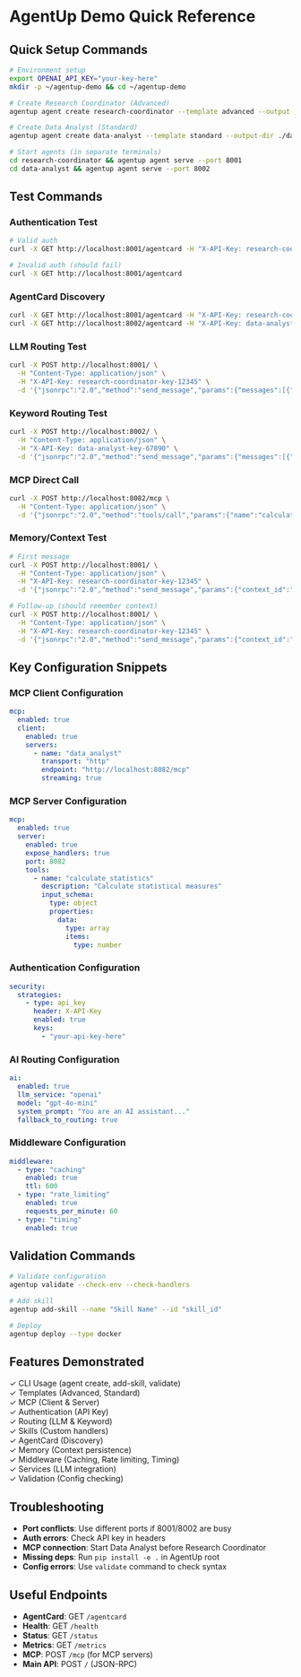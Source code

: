 # AgentUp Demo Quick Reference

## Quick Setup Commands

```bash
# Environment setup
export OPENAI_API_KEY="your-key-here"
mkdir -p ~/agentup-demo && cd ~/agentup-demo

# Create Research Coordinator (Advanced)
agentup agent create research-coordinator --template advanced --output-dir ./research-coordinator

# Create Data Analyst (Standard)  
agentup agent create data-analyst --template standard --output-dir ./data-analyst

# Start agents (in separate terminals)
cd research-coordinator && agentup agent serve --port 8001
cd data-analyst && agentup agent serve --port 8002
```

## Test Commands

### Authentication Test
```bash
# Valid auth
curl -X GET http://localhost:8001/agentcard -H "X-API-Key: research-coordinator-key-12345"

# Invalid auth (should fail)
curl -X GET http://localhost:8001/agentcard
```

### AgentCard Discovery
```bash
curl -X GET http://localhost:8001/agentcard -H "X-API-Key: research-coordinator-key-12345" | jq
curl -X GET http://localhost:8002/agentcard -H "X-API-Key: data-analyst-key-67890" | jq
```

### LLM Routing Test
```bash
curl -X POST http://localhost:8001/ \
  -H "Content-Type: application/json" \
  -H "X-API-Key: research-coordinator-key-12345" \
  -d '{"jsonrpc":"2.0","method":"send_message","params":{"messages":[{"role":"user","content":"I need help analyzing sales trends"}]},"id":"1"}'
```

### Keyword Routing Test
```bash
curl -X POST http://localhost:8002/ \
  -H "Content-Type: application/json" \
  -H "X-API-Key: data-analyst-key-67890" \
  -d '{"jsonrpc":"2.0","method":"send_message","params":{"messages":[{"role":"user","content":"calculate statistics for 10 20 30 40 50"}]},"id":"1"}'
```

### MCP Direct Call
```bash
curl -X POST http://localhost:8082/mcp \
  -H "Content-Type: application/json" \
  -d '{"jsonrpc":"2.0","method":"tools/call","params":{"name":"calculate_statistics","arguments":{"data":[100,200,150,175,125],"metrics":["mean","median","std"]}},"id":"1"}'
```

### Memory/Context Test
```bash
# First message
curl -X POST http://localhost:8001/ \
  -H "Content-Type: application/json" \
  -H "X-API-Key: research-coordinator-key-12345" \
  -d '{"jsonrpc":"2.0","method":"send_message","params":{"context_id":"session_1","messages":[{"role":"user","content":"Start research on customer satisfaction"}]},"id":"1"}'

# Follow-up (should remember context)
curl -X POST http://localhost:8001/ \
  -H "Content-Type: application/json" \
  -H "X-API-Key: research-coordinator-key-12345" \
  -d '{"jsonrpc":"2.0","method":"send_message","params":{"context_id":"session_1","messages":[{"role":"user","content":"Add survey analysis"}]},"id":"2"}'
```

## Key Configuration Snippets

### MCP Client Configuration
```yaml
mcp:
  enabled: true
  client:
    enabled: true
    servers:
      - name: "data_analyst"
        transport: "http"
        endpoint: "http://localhost:8082/mcp"
        streaming: true
```

### MCP Server Configuration  
```yaml
mcp:
  enabled: true
  server:
    enabled: true
    expose_handlers: true
    port: 8082
    tools:
      - name: "calculate_statistics"
        description: "Calculate statistical measures"
        input_schema:
          type: object
          properties:
            data:
              type: array
              items:
                type: number
```

### Authentication Configuration
```yaml
security:
  strategies:
    - type: api_key
      header: X-API-Key
      enabled: true
      keys:
        - "your-api-key-here"
```

### AI Routing Configuration
```yaml
ai:
  enabled: true
  llm_service: "openai"
  model: "gpt-4o-mini"
  system_prompt: "You are an AI assistant..."
  fallback_to_routing: true
```

### Middleware Configuration
```yaml
middleware:
  - type: "caching"
    enabled: true
    ttl: 600
  - type: "rate_limiting"
    enabled: true
    requests_per_minute: 60
  - type: "timing"
    enabled: true
```

## Validation Commands

```bash
# Validate configuration
agentup validate --check-env --check-handlers

# Add skill
agentup add-skill --name "Skill Name" --id "skill_id"

# Deploy
agentup deploy --type docker
```

## Features Demonstrated

✓ CLI Usage (agent create, add-skill, validate)  
✓ Templates (Advanced, Standard)  
✓ MCP (Client & Server)  
✓ Authentication (API Key)  
✓ Routing (LLM & Keyword)  
✓ Skills (Custom handlers)  
✓ AgentCard (Discovery)  
✓ Memory (Context persistence)  
✓ Middleware (Caching, Rate limiting, Timing)  
✓ Services (LLM integration)  
✓ Validation (Config checking)

## Troubleshooting

- **Port conflicts**: Use different ports if 8001/8002 are busy
- **Auth errors**: Check API key in headers
- **MCP connection**: Start Data Analyst before Research Coordinator  
- **Missing deps**: Run `pip install -e .` in AgentUp root
- **Config errors**: Use `validate` command to check syntax

## Useful Endpoints

- **AgentCard**: GET `/agentcard`
- **Health**: GET `/health`  
- **Status**: GET `/status`
- **Metrics**: GET `/metrics`
- **MCP**: POST `/mcp` (for MCP servers)
- **Main API**: POST `/` (JSON-RPC)
